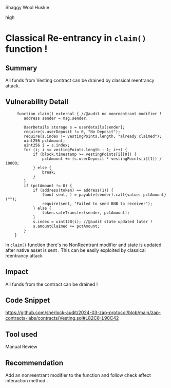 Shaggy Wool Huskie

high

# Classical Re-entrancy in `claim()` function !

## Summary
All funds from Vesting contract can be drained by classical reentrancy attack.  
## Vulnerability Detail
```solidity 
     function claim() external { //@audit no nonreentrant modifier ! 
        address sender = msg.sender;

        UserDetails storage s = userdetails[sender];
        require(s.userDeposit != 0, "No Deposit");
        require(s.index != vestingPoints.length, "already claimed");
        uint256 pctAmount;
        uint256 i = s.index;
        for (i; i <= vestingPoints.length - 1; i++) {
            if (block.timestamp >= vestingPoints[i][0]) {
                pctAmount += (s.userDeposit * vestingPoints[i][1]) / 10000;
            } else {
                break;
            }
        }
        if (pctAmount != 0) {
            if (address(token) == address(1)) {
                (bool sent, ) = payable(sender).call{value: pctAmount}("");
                require(sent, "Failed to send BNB to receiver");
            } else {
                token.safeTransfer(sender, pctAmount);
            }
            s.index = uint128(i); //@audit state updated later ! 
            s.amountClaimed += pctAmount;
        }
    }
```
in `claim()` function there's no NonReentrant modifier and state is updated after native asset is sent . This can be easily exploited by classical reentrancy attack 
## Impact
All funds from the contract can be drained ! 
## Code Snippet
https://github.com/sherlock-audit/2024-03-zap-protocol/blob/main/zap-contracts-labs/contracts/Vesting.sol#L82C8-L90C42
## Tool used

Manual Review

## Recommendation
Add an nonreentrant modifier to the function and follow check effect interaction method . 